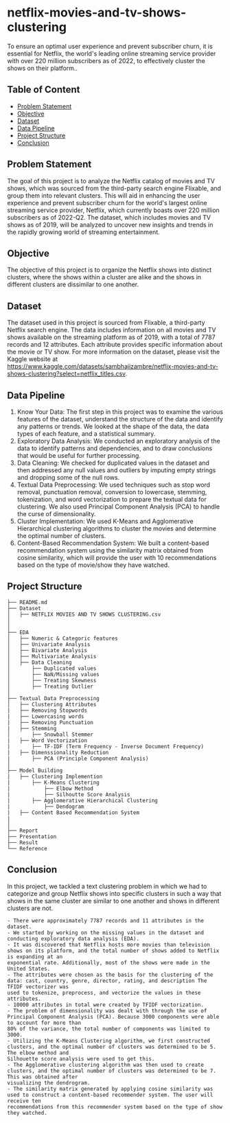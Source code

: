 # netflix-movies-and-tv-shows-clustering
To ensure an optimal user experience and prevent subscriber churn, it is essential for Netflix, the world's leading online streaming service provider with over 220 million subscribers as of 2022, to effectively cluster the shows on their platform..

## Table of Content
  * [Problem Statement](#problem-statement)
  * [Objective](#objective)
  * [Dataset](#dataset)
  * [Data Pipeline](#data-pipeline)
  * [Project Structure](#project-structure)
  * [Conclusion](#conclusion)
  
  
## Problem Statement
  The goal of this project is to analyze the Netflix catalog of movies and TV shows, which was sourced from the third-party search engine Flixable, and group them 
  into relevant clusters. This will aid in enhancing the user experience and prevent subscriber churn for the world's largest online streaming service provider, 
  Netflix, which currently boasts over 220 million subscribers as of 2022-Q2. The dataset, which includes movies and TV shows as of 2019, will be analyzed to uncover 
  new insights and trends in the rapidly growing world of streaming entertainment.
  
## Objective
  The objective of this project is to organize the Netflix shows into distinct clusters, where the shows within a cluster are alike and the shows in different 
  clusters are dissimilar to one another.
  
  
## Dataset
  The dataset used in this project is sourced from Flixable, a third-party Netflix search engine. The data includes information on all movies and TV shows available 
  on   the streaming platform as of 2019, with a total of 7787 records and 12 attributes. Each attribute provides specific information about the movie or TV show. 
  For more information on the dataset, please visit the Kaggle website at https://www.kaggle.com/datasets/sambhajizambre/netflix-movies-and-tv-shows-clustering?select=netflix_titles.csv.
  
  
## Data Pipeline
  1. Know Your Data:
       The first step in this project was to examine the various features of the dataset, understand the structure of the data and identify any patterns or trends. 
       We looked at the shape of the data, the data types of each feature, and a statistical summary.
  2. Exploratory Data Analysis:
       We conducted an exploratory analysis of the data to identify patterns and dependencies, and to draw conclusions that would be useful for further processing.
  3. Data Cleaning:
       We checked for duplicated values in the dataset and then addressed any null values and outliers by imputing empty strings and dropping some of the null rows.
  4. Textual Data Preprocessing:
       We used techniques such as stop word removal, punctuation removal, conversion to lowercase, stemming, tokenization, and word vectorization to prepare the 
       textual data for clustering. We also used Principal Component Analysis (PCA) to handle the curse of dimensionality.
  5. Cluster Implementation:
       We used K-Means and Agglomerative Hierarchical clustering algorithms to cluster the movies and determine the optimal number of clusters.
  6. Content-Based Recommendation System:
       We built a content-based recommendation system using the similarity matrix obtained from cosine similarity, which will provide the user with 10 
       recommendations based on the type of movie/show they have watched.
  
  
## Project Structure
```
├── README.md
├── Dataset 
│   ├── NETFLIX MOVIES AND TV SHOWS CLUSTERING.csv
│
│
├── EDA
│   ├── Numeric & Categoric features
│   ├── Univariate Analysis
│   ├── Bivariate Analysis
│   ├── Multivariate Analysis
│   ├── Data Cleaning
│       ├── Duplicated values
│       ├── NaN/Missing values
│       ├── Treating Skewness
│       ├── Treating Outlier 
│
├── Textual Data Preprocessing
│   ├── Clustering Attributes
|   ├── Removing Stopwords
|   ├── Lowercasing words
|   ├── Removing Punctuation
|   ├── Stemming
│       ├── Snowball Stemmer
|   ├── Word Vectorization
|       ├── TF-IDF (Term Frequency - Inverse Document Frequency)
|   ├── Dimenssionality Reduction
|       ├── PCA (Principle Component Analysis)
│
├── Model Building
|   ├── Clustering Implemention
|       ├── K-Means Clustering
|           ├── Elbow Method
|           ├── Silhoutte Score Analysis
|       ├── Agglomerative Hierarchical Clustering
|           ├── Dendogram
|   ├── Content Based Recommendation System
|
│   
├── Report
├── Presentation
├── Result
└── Reference
```


## Conclusion
In this project, we tackled a text clustering problem in which we had to categorize and group Netflix shows into specific clusters in such a way that shows in the same cluster are similar to one another and shows in different clusters are not.

    - There were approximately 7787 records and 11 attributes in the dataset.
    - We started by working on the missing values in the dataset and conducting exploratory data analysis (EDA).
    - It was discovered that Netflix hosts more movies than television shows on its platform, and the total number of shows added to Netflix is expanding at an 
    exponential rate. Additionally, most of the shows were made in the United States.
    - The attributes were chosen as the basis for the clustering of the data: cast, country, genre, director, rating, and description The TFIDF vectorizer was 
    used to tokenize, preprocess, and vectorize the values in these attributes.
    - 10000 attributes in total were created by TFIDF vectorization.
    - The problem of dimensionality was dealt with through the use of Principal Component Analysis (PCA). Because 3000 components were able to account for more than 
    80% of the variance, the total number of components was limited to 3000.
    - Utilizing the K-Means Clustering algorithm, we first constructed clusters, and the optimal number of clusters was determined to be 5. The elbow method and 
    Silhouette score analysis were used to get this.
    - The Agglomerative clustering algorithm was then used to create clusters, and the optimal number of clusters was determined to be 7. This was obtained after 
    visualizing the dendrogram.
    - The similarity matrix generated by applying cosine similarity was used to construct a content-based recommender system. The user will receive ten 
    recommendations from this recommender system based on the type of show they watched.
    
